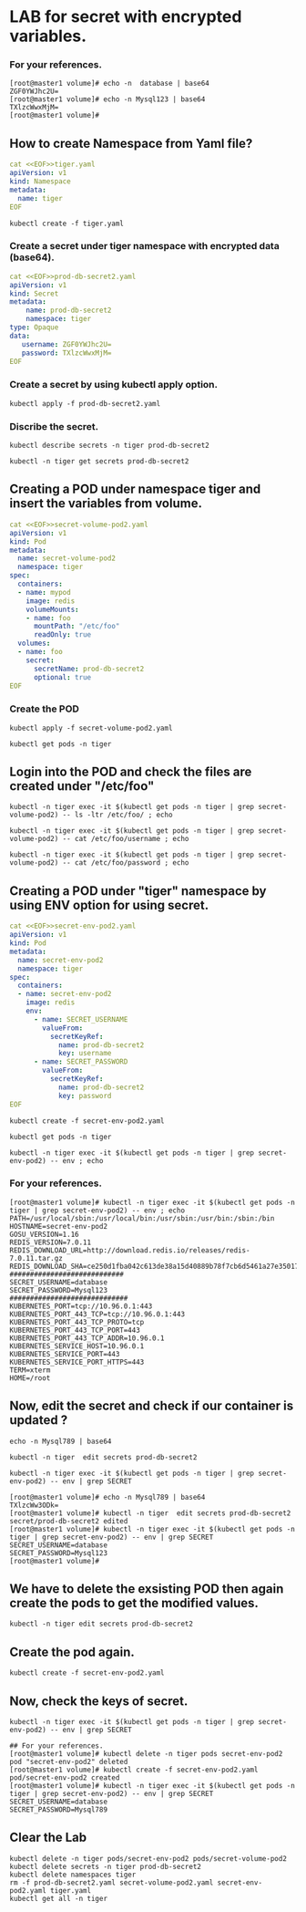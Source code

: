 # LAB for secret with encrypted variables.   

### For your references. 
```
[root@master1 volume]# echo -n  database | base64 
ZGF0YWJhc2U=
[root@master1 volume]# echo -n Mysql123 | base64 
TXlzcWwxMjM=
[root@master1 volume]# 
```

## How to create Namespace from Yaml file?
```yaml 
cat <<EOF>>tiger.yaml
apiVersion: v1
kind: Namespace
metadata:
  name: tiger
EOF
```
```
kubectl create -f tiger.yaml
```
### Create a secret under tiger namespace with encrypted data (base64).

```yaml
cat <<EOF>>prod-db-secret2.yaml
apiVersion: v1 
kind: Secret 
metadata: 
    name: prod-db-secret2
    namespace: tiger
type: Opaque 
data: 
   username: ZGF0YWJhc2U=
   password: TXlzcWwxMjM=
EOF
```
### Create a secret by using kubectl apply option.
```
kubectl apply -f prod-db-secret2.yaml
```

### Discribe the secret.
```
kubectl describe secrets -n tiger prod-db-secret2
```

```
kubectl -n tiger get secrets prod-db-secret2
```




## Creating a POD under namespace tiger and insert the variables from volume.
```yaml
cat <<EOF>>secret-volume-pod2.yaml
apiVersion: v1
kind: Pod
metadata:
  name: secret-volume-pod2
  namespace: tiger
spec:
  containers:
  - name: mypod
    image: redis
    volumeMounts:
    - name: foo
      mountPath: "/etc/foo"
      readOnly: true
  volumes:
  - name: foo
    secret:
      secretName: prod-db-secret2
      optional: true
EOF
```
### Create the POD
```
kubectl apply -f secret-volume-pod2.yaml
```
```
kubectl get pods -n tiger
```

## Login into the POD and check the files are created under "/etc/foo"
```
kubectl -n tiger exec -it $(kubectl get pods -n tiger | grep secret-volume-pod2) -- ls -ltr /etc/foo/ ; echo
```

```
kubectl -n tiger exec -it $(kubectl get pods -n tiger | grep secret-volume-pod2) -- cat /etc/foo/username ; echo
```
```
kubectl -n tiger exec -it $(kubectl get pods -n tiger | grep secret-volume-pod2) -- cat /etc/foo/password ; echo
```

## Creating a POD under "tiger" namespace by using ENV option for using secret.
```yaml
cat <<EOF>>secret-env-pod2.yaml	  
apiVersion: v1 
kind: Pod 
metadata: 
  name: secret-env-pod2
  namespace: tiger
spec: 
  containers: 
  - name: secret-env-pod2
    image: redis 
    env: 
      - name: SECRET_USERNAME 
        valueFrom: 
          secretKeyRef: 
            name: prod-db-secret2
            key: username 
      - name: SECRET_PASSWORD 
        valueFrom: 
          secretKeyRef: 
            name: prod-db-secret2
            key: password
EOF
```
```
kubectl create -f secret-env-pod2.yaml
```

```
kubectl get pods -n tiger
```

```
kubectl -n tiger exec -it $(kubectl get pods -n tiger | grep secret-env-pod2) -- env ; echo
```

### For your references.
```
[root@master1 volume]# kubectl -n tiger exec -it $(kubectl get pods -n tiger | grep secret-env-pod2) -- env ; echo
PATH=/usr/local/sbin:/usr/local/bin:/usr/sbin:/usr/bin:/sbin:/bin
HOSTNAME=secret-env-pod2
GOSU_VERSION=1.16
REDIS_VERSION=7.0.11
REDIS_DOWNLOAD_URL=http://download.redis.io/releases/redis-7.0.11.tar.gz
REDIS_DOWNLOAD_SHA=ce250d1fba042c613de38a15d40889b78f7cb6d5461a27e35017ba39b07221e3
############################
SECRET_USERNAME=database
SECRET_PASSWORD=Mysql123
#############################
KUBERNETES_PORT=tcp://10.96.0.1:443
KUBERNETES_PORT_443_TCP=tcp://10.96.0.1:443
KUBERNETES_PORT_443_TCP_PROTO=tcp
KUBERNETES_PORT_443_TCP_PORT=443
KUBERNETES_PORT_443_TCP_ADDR=10.96.0.1
KUBERNETES_SERVICE_HOST=10.96.0.1
KUBERNETES_SERVICE_PORT=443
KUBERNETES_SERVICE_PORT_HTTPS=443
TERM=xterm
HOME=/root
```

## Now, edit the secret and check if our container is updated ?
```
echo -n Mysql789 | base64 
```
```
kubectl -n tiger  edit secrets prod-db-secret2
```
```
kubectl -n tiger exec -it $(kubectl get pods -n tiger | grep secret-env-pod2) -- env | grep SECRET
```

```
[root@master1 volume]# echo -n Mysql789 | base64 
TXlzcWw3ODk=
[root@master1 volume]# kubectl -n tiger  edit secrets prod-db-secret2 
secret/prod-db-secret2 edited
[root@master1 volume]# kubectl -n tiger exec -it $(kubectl get pods -n tiger | grep secret-env-pod2) -- env | grep SECRET
SECRET_USERNAME=database
SECRET_PASSWORD=Mysql123
[root@master1 volume]# 
```
## We have to delete the exsisting POD then again create the pods to get the modified values.

```
kubectl -n tiger edit secrets prod-db-secret2
```
## Create the pod again.
```
kubectl create -f secret-env-pod2.yaml
```
## Now, check the keys of secret.
```
kubectl -n tiger exec -it $(kubectl get pods -n tiger | grep secret-env-pod2) -- env | grep SECRET
```
```
## For your references.
[root@master1 volume]# kubectl delete -n tiger pods secret-env-pod2
pod "secret-env-pod2" deleted
[root@master1 volume]# kubectl create -f secret-env-pod2.yaml
pod/secret-env-pod2 created
[root@master1 volume]# kubectl -n tiger exec -it $(kubectl get pods -n tiger | grep secret-env-pod2) -- env | grep SECRET
SECRET_USERNAME=database
SECRET_PASSWORD=Mysql789
```
## Clear the Lab
```
kubectl delete -n tiger pods/secret-env-pod2 pods/secret-volume-pod2
kubectl delete secrets -n tiger prod-db-secret2
kubectl delete namespaces tiger
rm -f prod-db-secret2.yaml secret-volume-pod2.yaml secret-env-pod2.yaml tiger.yaml
kubectl get all -n tiger
```
